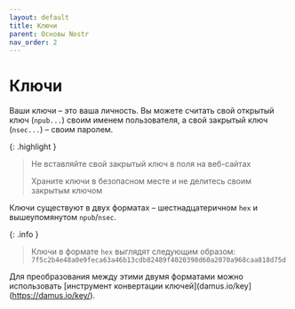 ```yaml
---
layout: default
title: Ключи
parent: Основы Nostr
nav_order: 2
---
```


# Ключи
Ваши ключи – это ваша личность. Вы можете считать свой открытый ключ (`npub...`) своим именем пользователя, а свой закрытый ключ (`nsec...`) – своим паролем.

{: .highlight }
> Не вставляйте свой закрытый ключ в поля на веб-сайтах
> 
> Храните ключи в безопасном месте и не делитесь своим закрытым ключом

Ключи существуют в двух форматах – шестнадцатеричном `hex` и вышеупомянутом `npub`/`nsec`. 

{: .info }
> Ключи в формате `hex` выглядят следующим образом: `7f5c2b4e48a0e9feca63a46b13cdb82489f4020398d60a2070a968caa818d75d`


Для преобразования между этими двумя форматами можно использовать [инструмент конвертации ключей](damus.io/key](https://damus.io/key/).

